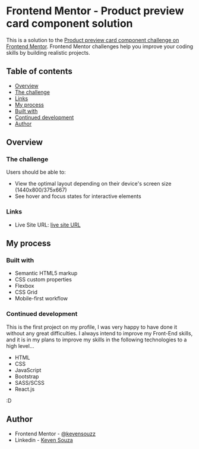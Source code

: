 # Frontend Mentor - Product preview card component solution

This is a solution to the [Product preview card component challenge on Frontend Mentor](https://www.frontendmentor.io/challenges/product-preview-card-component-GO7UmttRfa). Frontend Mentor challenges help you improve your coding skills by building realistic projects. 

## Table of contents

  - [Overview](#overview)
  - [The challenge](#the-challenge)
  - [Links](#links)
  - [My process](#my-process)
  - [Built with](#built-with)
  - [Continued development](#continued-development)
  - [Author](#author)

## Overview

### The challenge

Users should be able to:

- View the optimal layout depending on their device's screen size (1440x800/375x667)
- See hover and focus states for interactive elements

### Links

- Live Site URL: [live site URL](https://your-live-site-url.com)

## My process

### Built with

- Semantic HTML5 markup
- CSS custom properties
- Flexbox
- CSS Grid
- Mobile-first workflow

### Continued development

This is the first project on my profile, I was very happy to have done it without any great difficulties. I always intend to improve my Front-End skills, and it is in my plans to improve my skills in the following technologies to a high level...

- HTML
- CSS
- JavaScript
- Bootstrap
- SASS/SCSS
- React.js

:D

## Author

- Frontend Mentor - [@kevensouzz](https://www.frontendmentor.io/profile/kevensouzz)
- Linkedin - [Keven Souza](https://www.linkedin.com/in/kevenssouza1/)